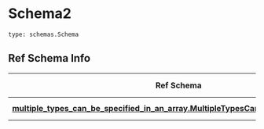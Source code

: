# Schema2
```
type: schemas.Schema
```

## Ref Schema Info
Ref Schema | Input Type | Output Type
---------- | ---------- | -----------
[**multiple_types_can_be_specified_in_an_array.MultipleTypesCanBeSpecifiedInAnArray**](../../../../../../../../components/schema/multiple_types_can_be_specified_in_an_array.md) | int, str | int, str
